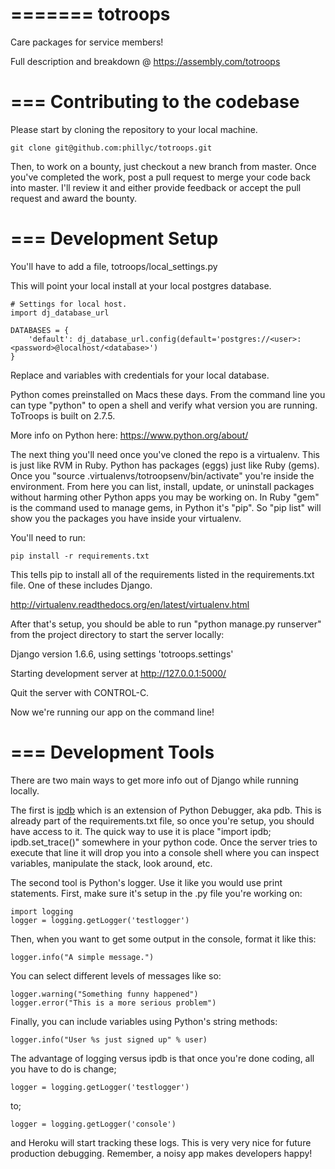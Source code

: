 
=======
totroops
========

Care packages for service members!

Full description and breakdown @
https://assembly.com/totroops


===
Contributing to the codebase
===
Please start by cloning the repository to your local machine.

    git clone git@github.com:phillyc/totroops.git

Then, to work on a bounty, just checkout a new branch from master. Once you've completed the work, post a pull request to merge your code back into master. I'll review it and either provide feedback or accept the pull request and award the bounty.

===
Development Setup
===

You'll have to add a file, totroops/local_settings.py

This will point your local install at your local postgres database.

    # Settings for local host.
    import dj_database_url

    DATABASES = {
        'default': dj_database_url.config(default='postgres://<user>:<password>@localhost/<database>')
    }

Replace <user> <password> and <database> variables with credentials for your local database.

Python comes preinstalled on Macs these days. From the command line you can type "python" to open a shell and verify what version you are running. ToTroops is built on 2.7.5.

More info on Python here: https://www.python.org/about/

The next thing you'll need once you've cloned the repo is a virtualenv. This is just like RVM in Ruby. Python has packages (eggs) just like Ruby (gems). Once you "source .virtualenvs/totroopsenv/bin/activate" you're inside the environment. From here you can list, install, update, or uninstall packages without harming other Python apps you may be working on. In Ruby "gem" is the command used to manage gems, in Python it's "pip". So "pip list" will show you the packages you have inside your virtualenv.

You'll need to run: 

    pip install -r requirements.txt 

This tells pip to install all of the requirements listed in the requirements.txt file. One of these includes Django.

http://virtualenv.readthedocs.org/en/latest/virtualenv.html

After that's setup, you should be able to run "python manage.py runserver" from the project directory to start the server locally:

Django version 1.6.6, using settings 'totroops.settings'

Starting development server at http://127.0.0.1:5000/

Quit the server with CONTROL-C.

Now we're running our app on the command line!

=== 
Development Tools
===

There are two main ways to get more info out of Django while running locally.

The first is [ipdb](https://pypi.python.org/pypi/ipdb) which is an extension of Python Debugger, aka pdb. This is already part of the requirements.txt file, so once you're setup, you should have access to it. The quick way to use it is place "import ipdb; ipdb.set_trace()" somewhere in your python code. Once the server tries to execute that line it will drop you into a console shell where you can inspect variables, manipulate the stack, look around, etc.

The second tool is Python's logger. Use it like you would use print statements. First, make sure it's setup in the .py file you're working on:

    import logging
    logger = logging.getLogger('testlogger')

Then, when you want to get some output in the console, format it like this:

    logger.info("A simple message.")

You can select different levels of messages like so:

    logger.warning("Something funny happened")
    logger.error("This is a more serious problem")

Finally, you can include variables using Python's string methods:

    logger.info("User %s just signed up" % user)

The advantage of logging versus ipdb is that once you're done coding, all you have to do is change;

    logger = logging.getLogger('testlogger')

to;

    logger = logging.getLogger('console')

and Heroku will start tracking these logs. This is very very nice for future production debugging. Remember, a noisy app makes developers happy!
